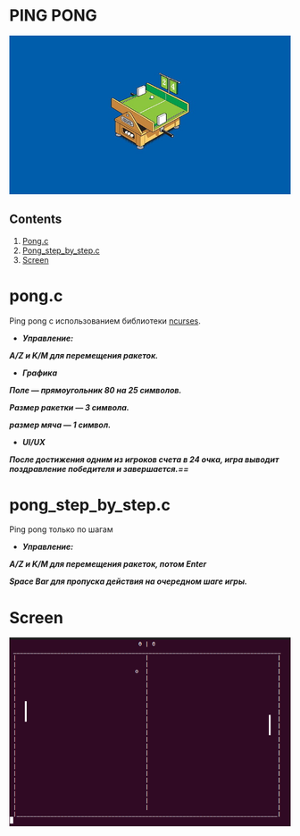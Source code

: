 # PING PONG

![images_intro](images/intro.jpg)

## Contents

1. [Pong.c](#pongc)
2. [Pong_step_by_step.c](#pong_step_by_stepc)
3. [Screen](#screen)


# pong.c
Ping pong с использованием библиотеки [ncurses](https://www.opennet.ru/docs/RUS/lfs5/appendixa/ncurses.html).

* ***Управление:***

***A/Z и K/M для перемещения ракеток.***

* ***Графика***

***Поле — прямоугольник 80 на 25 символов.***

***Размер ракетки — 3 символа.***

***размер мяча — 1 символ.***

* ***UI/UX***

***После достижения одним из игроков счета в 24 очка, игра выводит поздравление победителя и завершается.==***


# pong_step_by_step.c
Ping pong только по шагам
* ***Управление:***

***A/Z и K/M для перемещения ракеток, потом Enter***

***Space Bar для пропуска действия на очередном шаге игры.***

# Screen
![pong_sample](images/ping_pong_semple.png)